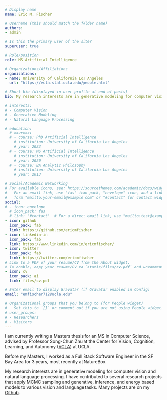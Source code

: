 ```yaml
---
# Display name
name: Eric M. Fischer

# Username (this should match the folder name)
authors:
- admin

# Is this the primary user of the site?
superuser: true

# Role/position
role: MS Artificial Intelligence

# Organizations/Affiliations
organizations:
- name: University of California Los Angeles
  url: "https://vcla.stat.ucla.edu/people.html"

# Short bio (displayed in user profile at end of posts)
bio: My research interests are in generative modeling for computer vision and natural language processing.

# interests:
# - Computer Vision
# - Generative Modeling
# - Natural Language Processing

# education:
  # courses:
  # - course: PhD Artificial Intelligence
    # institution: University of California Los Angeles
    # year: 2023
  # - course: MS Artificial Intelligence
    # institution: University of California Los Angeles
    # year: 2020
  # - course: BA Analytic Philosophy
    # institution: University of California Los Angeles
    # year: 2013

# Social/Academic Networking
# For available icons, see: https://sourcethemes.com/academic/docs/widgets/#icons
#   For an email link, use "fas" icon pack, "envelope" icon, and a link in the
#   form "mailto:your-email@example.com" or "#contact" for contact widget.
social:
# - icon: envelope
  # icon_pack: fas
  # link: '#contact'  # For a direct email link, use "mailto:test@example.org".
- icon: github
  icon_pack: fab
  link: https://github.com/ericmfischer
- icon: linkedin-in
  icon_pack: fab
  link: https://www.linkedin.com/in/ericmfischer/
- icon: twitter
  icon_pack: fab
  link: https://twitter.com/ericmfischer
# Link to a PDF of your resume/CV from the About widget.
# To enable, copy your resume/CV to `static/files/cv.pdf` and uncomment the lines below.
- icon: cv
  icon_pack: ai
  link: files/cv.pdf

# Enter email to display Gravatar (if Gravatar enabled in Config)
email: "emfischer712@ucla.edu"

# Organizational groups that you belong to (for People widget)
#   Set this to `[]` or comment out if you are not using People widget.
# user_groups:
# - Researchers
# - Visitors
---
```


I am currently writing a Masters thesis for an MS in Computer Science, advised by Professor Song-Chun Zhu at the Center for Vision, Cognition, Learning, and Autonomy ([VCLA](https://vcla.stat.ucla.edu/projects.html)) at UCLA.

Before my Masters, I worked as a Full Stack Software Engineer in the SF Bay Area for 3 years, most recently at NatureBox.

My research interests are in generative modeling for computer vision and natural language processing. I have contributed to several research projects that apply MCMC sampling and generative, inference, and energy based models to various vision and language tasks. Many projects are on my [Github](https://www.github.com/EricMFischer).

